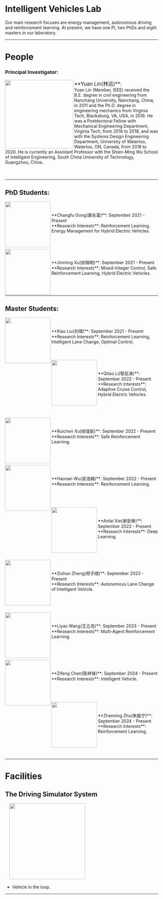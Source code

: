 # Intelligent Vehicles Lab
Our main research focuses are energy management, autonomous driving and reinforcement learning. At present, we have one PI, two PhDs and eight masters in our laboratory.  

***



# People
### Principal Investigator:
<img align="left" src="assets/YuanLin.jpg" width="225" height=""/>
 <big>**Yuan Lin(林远)**</big>:<br />Yuan Lin (Member, IEEE) received the B.E. degree in civil engineering from Nanchang University, Nanchang, China, in 2011 and the Ph.D. degree in engineering mechanics from Virginia Tech, Blacksburg, VA, USA, in 2016. He was a Postdoctoral Fellow with Mechanical Engineering Department, Virginia Tech, from 2016 to 2018, and was with the Systems Design Engineering Department, University of Waterloo, Waterloo, ON, Canada, from 2018 to 2020. He is currently an Assistant Professor with the Shien-Ming Wu School of Intelligent Engineering, South China University of Technology, Guangzhou, China. 
 <br/>
 <br/>
 <br/>


***

## PhD Students:
<img align="left" src="assets/Changfu Gong.jpg" width="150" height=""/>
<br/>
<br/>
**Changfu Gong(龚长富)**: September 2021 - Present<br/>
**Research Interests**: Reinforcement Learning, Energy Management for Hybrid Electric Vehicles.
<br/>
<br/>
<br/>
<br/>
<img align="left" src="assets/Jinming Xu.jpg" width="150" height=""/>
<br/>
<br/>
**Jinming Xu(徐锦明)**: September 2021 - Present<br/>
**Research Interests**: Mixed-Integer Control, Safe Reinforcement Learning, Hybrid Electric Vehicles.
<br/>
<br/>
<br/>
<br/>

***  

## Master Students:
<img align="left" src="assets/Xiao Liu.jpg" width="150" height=""/> 
<br/>
<br/>
**Xiao Liu(刘啸)**: September 2021 - Present<br/>
**Research Interests**: Reinforcement Learning, Intelligent Lane Change, Optimal Control.
<br/>
<br/>
<br/>
<br/>
<img align="left" src="assets/Qitao Li.jpg" width="150" height=""/> 
<br/>
<br/>
**Qitao Li(黎启涛)**: September 2022 - Present<br/>
**Research Interests**: Adaptive Cruise Control, Hybrid Electric Vehicles.
<br/>
<br/>
<br/>
<br/>
<br/>
<img align="left" src="assets/Ruichen Xu.jpg" width="150" height=""/> 
<br/>
<br/>
**Ruichen Xu(徐瑞辰)**: September 2022 - Present<br/>
**Research Interests**: Safe Reinforcement Learning.
<br/>
<br/>
<br/>
<br/>
<br/>
<img align="left" src="assets/Haonan Wu.jpg" width="150" height=""/> 
<br/>
<br/>
**Haonan Wu(吴浩楠)**: September 2022 - Present<br/>
**Research Interests**: Reinforcement Learning.
<br/>
<br/>
<br/>
<br/>
<br/>
<img align="left" src="assets/Antai Xie.jpg" width="150" height=""/> 
<br/>
<br/>
**Antai Xie(谢安泰)**: September 2022 - Present<br/>
**Research Interests**: Deep Learning.
<br/>
<br/>
<br/>
<br/>
<br/>
<img align="left" src="assets/Zishun Zheng.jpg" width="150" height=""/> 
<br/>
<br/>
**Zishun Zheng(郑子顺)**: September 2023 - Present<br/>
**Research Interests**: Autonomous Lane Change of Intelligent Vehicle.
<br/>
<br/>
<br/>
<br/>
<br/>
<img align="left" src="assets/Liyao Wang.jpg" width="150" height=""/> 
<br/>
<br/>
**Liyao Wang(王立尧)**: September 2023 - Present<br/>
**Research Interests**: Multi-Agent Reinforcement Learning.
<br/>
<br/>
<br/>
<br/>
<br/>
<img align="left" src="assets/Zifeng Chen.jpg" width="150" height=""/> 
<br/>
<br/>
**Zifeng Chen(陈梓锋)**: September 2024 - Present<br/>
**Research Interests**: Intelligent Vehicle.
<br/>
<br/>
<br/>
<br/>
<br/>
<img align="left" src="assets/Zhenning Zhu.jpg" width="150" height=""/> 
<br/>
<br/>
**Zhenning Zhu(朱振宁)**: September 2024 - Present<br/>
**Research Interests**: Reinforcement Learning.
<br/>
<br/>
<br/>
<br/>
<br/>




***
# Facilities
## The Driving Simulator System
&emsp;<img src="assets/The driving simulator system.jpg" width="250" height=""/> 
* Vehicle in the loop.


***


